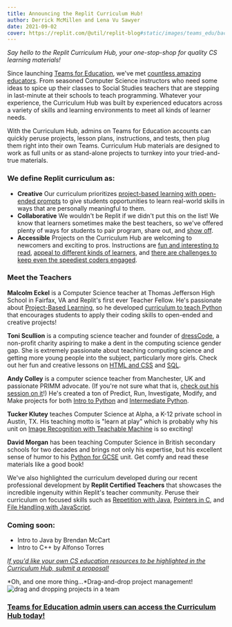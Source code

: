 ```yaml
---
title: Announcing the Replit Curriculum Hub!
author: Derrick McMillen and Lena Vu Sawyer
date: 2021-09-02
cover: https://replit.com/@util/replit-blog#static/images/teams_edu/back-to-school-robot.jpg
---
```


*Say hello to the Replit Curriculum Hub, your one-stop-shop for quality CS learning materials!*

Since launching [Teams for Education](https://replit.com/site/teams-for-education), we've met [countless amazing educators](https://replit.com/site/teams-for-education-case-study). From seasoned Computer Science instructors who need some ideas to spice up their classes to Social Studies teachers that are stepping in last-minute at their schools to teach programming. Whatever your experience, the Curriculum Hub was built by experienced educators across a variety of skills and learning environments to meet all kinds of learner needs. 

With the Curriculum Hub, admins on Teams for Education accounts can quickly peruse projects, lesson plans, instructions, and tests, then plug them right into their own Teams. Curriculum Hub materials are designed to work as full units or as stand-alone projects to turnkey into your tried-and-true materials. 

### We define Replit curriculum as:
* **Creative** Our curriculum prioritizes [project-based learning with open-ended prompts](https://replit.com/curriculum/Python-Project-Based-Learning) to give students opportunities to learn real-world skills in ways that are personally meaningful to them.
* **Collaborative** We wouldn't be Replit if we didn't put this on the list! We know that learners sometimes make the best teachers, so we've offered plenty of ways for students to pair program, share out, and [show off](https://replit.com/curriculum/Intro-to-HTML-and-CSS). 
* **Accessible** Projects on the Curriculum Hub are welcoming to newcomers and exciting to pros. Instructions are [fun and interesting to read](https://replit.com/curriculum/Python-for-GCSE), [appeal to different kinds of learners](https://replit.com/curriculum/Learn-AI-with-Replit-Teachable-Machine), and [there are challenges to keep even the speediest coders engaged](https://replit.com/curriculum/Intro-to-CS-with-Python-ICS3U). 

### Meet the Teachers 
**Malcolm Eckel** is a Computer Science teacher at Thomas Jefferson High School in Fairfax, VA and Replit's first ever Teacher Fellow. He's passionate about [Project-Based Learning](https://www.canva.com/design/DAEkkiYFqeA/zcTIbHOC4FIpeycMbi7WPw/view?utm_content=DAEkkiYFqeA&utm_campaign=designshare&utm_medium=link&utm_source=sharebutton), so he developed [curriculum to teach Python](https://replit.com/curriculum/Python-Project-Based-Learning) that encourages students to apply their coding skills to open-ended and creative projects!

**Toni Scullion** is a computing science teacher and founder of [dressCode](https://dresscode.org.uk/), a non-profit charity aspiring to make a dent in the computing science gender gap. She is extremely passionate about teaching computing science and getting more young people into the subject, particularly more girls. Check out her fun and creative lessons on [HTML and CSS](https://replit.com/curriculum/Intro-to-HTML-and-CSS) and [SQL](https://replit.com/curriculum/Intro-to-SQL).

**Andy Colley** is a computer science teacher from Manchester, UK and passionate PRIMM advocate. (If you're not sure what that is, [check out his session on it](https://drive.google.com/drive/folders/1_All-s7MU_B7LQEjwqJCBlr6wiuUIMR2?usp=sharing)!) He's created a ton of Predict, Run, Investigate, Modify, and Make projects for both [Intro to Python](https://replit.com/curriculum/Intro-to-Python) and [Intermediate Python](https://replit.com/curriculum/Intermediate-Python).

**Tucker Klutey** teaches Computer Science at Alpha, a K-12 private school in Austin, TX. His teaching motto is "learn at play" which is probably why his unit on [Image Recognition with Teachable Machine](https://replit.com/curriculum/Learn-AI-with-Replit-Teachable-Machine) is so exciting! 

**David Morgan** has been teaching Computer Science in British secondary schools for two decades and brings not only his expertise, but his excellent sense of humor to his [Python for GCSE](https://replit.com/curriculum/Python-for-GCSE) unit. Get comfy and read these materials like a good book!

We've also highlighted the curriculum developed during our recent professional development by **Replit Certified Teachers** that showcases the incredible ingenuity within Replit's teacher community. Peruse their curriculum on focused skills such as [Repetition with Java](https://replit.com/curriculum/Repetition-with-Java), [Pointers in C](https://replit.com/curriculum/Pointers-in-C), and [File Handling with JavaScript](https://replit.com/curriculum/File-Handling-with-JavaScript). 

### Coming soon:
* Intro to Java by Brendan McCart 
* Intro to C++ by Alfonso Torres

*[If you'd like your own CS education resources to be highlighted in the Curriculum Hub, submit a proposal!](https://docs.google.com/forms/d/e/1FAIpQLSdmvwugpvNlvpVGvkticht5LMn3d5YLw16jHU1JP_qQ1iPrwQ/viewform?usp=sf_link)*

*Oh, and one more thing...*Drag-and-drop project management! ![drag and dropping projects in a team](https://media3.giphy.com/media/gugGoz1tfg6vQkI2ZO/giphy.gif)


### [Teams for Education admin users can access the Curriculum Hub today!](https://replit.com/curriculum)


